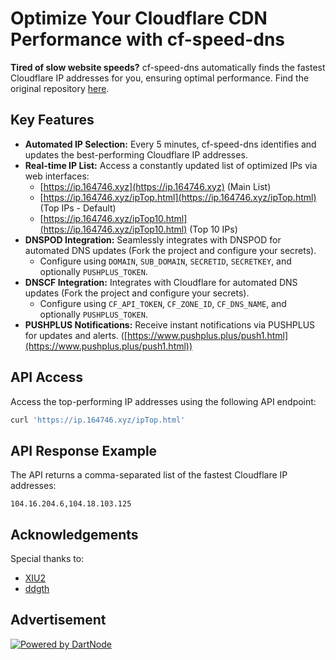 # Optimize Your Cloudflare CDN Performance with cf-speed-dns

**Tired of slow website speeds?** cf-speed-dns automatically finds the fastest Cloudflare IP addresses for you, ensuring optimal performance. Find the original repository [here](https://github.com/ZhiXuanWang/cf-speed-dns).

## Key Features

*   **Automated IP Selection:**  Every 5 minutes, cf-speed-dns identifies and updates the best-performing Cloudflare IP addresses.
*   **Real-time IP List:** Access a constantly updated list of optimized IPs via web interfaces:
    *   [https://ip.164746.xyz](https://ip.164746.xyz) (Main List)
    *   [https://ip.164746.xyz/ipTop.html](https://ip.164746.xyz/ipTop.html) (Top IPs - Default)
    *   [https://ip.164746.xyz/ipTop10.html](https://ip.164746.xyz/ipTop10.html) (Top 10 IPs)
*   **DNSPOD Integration:**  Seamlessly integrates with DNSPOD for automated DNS updates (Fork the project and configure your secrets).
    *   Configure using `DOMAIN`, `SUB_DOMAIN`, `SECRETID`, `SECRETKEY`, and optionally `PUSHPLUS_TOKEN`.
*   **DNSCF Integration:** Integrates with Cloudflare for automated DNS updates (Fork the project and configure your secrets).
    *   Configure using `CF_API_TOKEN`, `CF_ZONE_ID`, `CF_DNS_NAME`, and optionally `PUSHPLUS_TOKEN`.
*   **PUSHPLUS Notifications:** Receive instant notifications via PUSHPLUS for updates and alerts. ([https://www.pushplus.plus/push1.html](https://www.pushplus.plus/push1.html))

## API Access

Access the top-performing IP addresses using the following API endpoint:

```bash
curl 'https://ip.164746.xyz/ipTop.html'
```

## API Response Example

The API returns a comma-separated list of the fastest Cloudflare IP addresses:

```
104.16.204.6,104.18.103.125
```

## Acknowledgements

Special thanks to:

*   [XIU2](https://github.com/XIU2/CloudflareSpeedTest)
*   [ddgth](https://github.com/ddgth/cf2dns)

## Advertisement

[![Powered by DartNode](https://dartnode.com/branding/DN-Open-Source-sm.png)](https://dartnode.com "Powered by DartNode - Free VPS for Open Source")